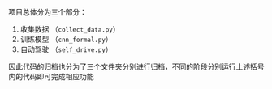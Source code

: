 项目总体分为三个部分：

1. 收集数据 （`collect_data.py`）
2. 训练模型 （`cnn_formal.py`）
3. 自动驾驶 （`self_drive.py`）

因此代码的归档也分为了三个文件夹分别进行归档，不同的阶段分别运行上述括号内的代码即可完成相应功能